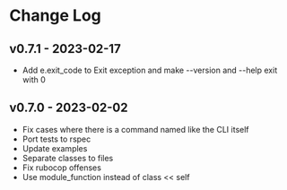 Change Log
========================================

v0.7.1 - 2023-02-17
----------------------------------------

- Add e.exit_code to Exit exception and make --version and --help exit with 0


v0.7.0 - 2023-02-02
----------------------------------------

- Fix cases where there is a command named like the CLI itself
- Port tests to rspec
- Update examples
- Separate classes to files
- Fix rubocop offenses
- Use module_function instead of class << self


